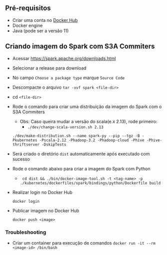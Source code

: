 ## Pré-requisitos
- Criar uma conta no [Docker Hub](https://hub.docker.com/)
- Docker engine
- Java (pode ser a versão 11)


## Criando imagem do Spark com S3A Commiters

- Acessar https://spark.apache.org/downloads.html
- Selecionar a release para download 
- No campo `Choose a package type` marque `Source Code`
- Descompacte o arquivo
    `tar -xvf spark <file-dir>`
- cd `<file-dir>`
- Rode o comando para criar uma distribuição da imagem do Spark com o S3A Commiters

  - Obs: Caso queira mudar a versão do scala(e.x 2.13), rode primeiro:
    - `./dev/change-scala-version.sh 2.13`

  ```
  ./dev/make-distribution.sh --name spark-py --pip --tgz -B -Pkubernetes -Pscala-2.12 -Phadoop-3.2 -Phadoop-cloud -Phive -Phive-thriftserver -DskipTests
  ```

- Será criado o diretório `dist` automaticamente após executado com sucesso

- Rode o comando abaixo para criar a imagem do Spark com Python
  - ``` cd dist && ./bin/docker-image-tool.sh -t <tag-name> -p ./kubernetes/dockerfiles/spark/bindings/python/Dockerfile build```


- Realizar login no Docker Hub
  
  ```docker login```

- Publicar imagem no Docker Hub

  ```docker push <image>```


### Troubleshooting

- Criar um container para execução de comandos
```docker run -it --rm <image-id> /bin/bash```

